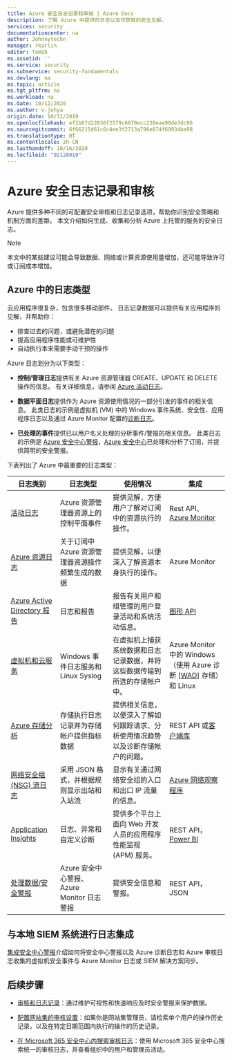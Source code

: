 ```yaml
---
title: Azure 安全日志记录和审核 | Azure Docs
description: 了解 Azure 中提供的日志以及可获取的安全见解。
services: security
documentationcenter: na
author: Johnnytechn
manager: rkarlin
editor: TomSh
ms.assetid: ''
ms.service: security
ms.subservice: security-fundamentals
ms.devlang: na
ms.topic: article
ms.tgt_pltfrm: na
ms.workload: na
ms.date: 10/12/2020
ms.author: v-johya
origin.date: 10/31/2019
ms.openlocfilehash: ef2b87d22836f2579c6670ecc238eae90de3dc86
ms.sourcegitcommit: 6f66215d61c6c4ee3f2713a796e074f69934ba98
ms.translationtype: HT
ms.contentlocale: zh-CN
ms.lasthandoff: 10/16/2020
ms.locfileid: "92128019"
---
```

# <a name="azure-security-logging-and-auditing"></a>Azure 安全日志记录和审核

Azure 提供多种不同的可配置安全审核和日志记录选项，帮助你识别安全策略和机制方面的差距。 本文介绍如何生成、收集和分析 Azure 上托管的服务的安全日志。

> [!Note]
> 本文中的某些建议可能会导致数据、网络或计算资源使用量增加，还可能导致许可或订阅成本增加。

## <a name="types-of-logs-in-azure"></a>Azure 中的日志类型

云应用程序很复杂，包含很多移动部件。 日志记录数据可以提供有关应用程序的见解，并帮助你：

- 排查过去的问题，或避免潜在的问题
- 提高应用程序性能或可维护性
- 自动执行本来需要手动干预的操作

Azure 日志划分为以下类型：
* **控制/管理日志**提供有关 Azure 资源管理器 CREATE、UPDATE 和 DELETE 操作的信息。 有关详细信息，请参阅 [Azure 活动日志](../../azure-monitor/platform/platform-logs-overview.md)。

* **数据平面日志**提供作为 Azure 资源使用情况的一部分引发的事件的相关信息。 此类日志的示例是虚拟机 (VM) 中的 Windows 事件系统、安全性、应用程序日志以及通过 Azure Monitor 配置的[诊断日志](../../azure-monitor/platform/platform-logs-overview.md)。

* **已处理的事件**提供已以用户名义处理的分析事件/警报的相关信息。 此类日志的示例是 [Azure 安全中心警报](../../security-center/security-center-managing-and-responding-alerts.md)，[Azure 安全中心](../../security-center/security-center-intro.md)已处理和分析了订阅，并提供简明的安全警报。

下表列出了 Azure 中最重要的日志类型：

| 日志类别 | 日志类型 | 使用情况 | 集成 |
| ------------ | -------- | ------ | ----------- |
|[活动日志](../../azure-monitor/platform/platform-logs-overview.md)|Azure 资源管理器资源上的控制平面事件|  提供见解，方便用户了解对订阅中的资源执行的操作。|    Rest API、[Azure Monitor](../../azure-monitor/platform/platform-logs-overview.md)|
|[Azure 资源日志](../../azure-monitor/platform/platform-logs-overview.md)|关于订阅中 Azure 资源管理器资源操作频繁生成的数据|   提供见解，以便深入了解资源本身执行的操作。| Azure Monitor|
|[Azure Active Directory 报告](../../active-directory/reports-monitoring/overview-reports.md)|日志和报告 | 报告有关用户和组管理的用户登录活动和系统活动信息。|[图形 API](../../active-directory/develop/microsoft-graph-intro.md)|
|[虚拟机和云服务](../../azure-monitor/learn/quick-collect-azurevm.md)|Windows 事件日志服务和 Linux Syslog|  在虚拟机上捕获系统数据和日志记录数据，并将这些数据传输到所选的存储帐户中。|   Azure Monitor 中的 Windows（使用 Azure 诊断 [[WAD](../../monitoring-and-diagnostics/azure-diagnostics.md)] 存储）和 Linux|
|[Azure 存储分析](https://docs.microsoft.com/rest/api/storageservices/fileservices/storage-analytics)|存储执行日志记录并为存储帐户提供指标数据|提供相关信息，以便深入了解如何跟踪请求、分析使用情况趋势以及诊断存储帐户的问题。|   REST API 或[客户端库](https://msdn.microsoft.com/library/azure/mt347887.aspx)|
|[网络安全组 (NSG) 流日志](../../network-watcher/network-watcher-nsg-flow-logging-overview.md)|采用 JSON 格式，并根据规则显示出站和入站流|显示有关通过网络安全组的入口和出口 IP 流量的信息。|[Azure 网络观察程序](../../network-watcher/network-watcher-monitoring-overview.md)|
|[Application Insights](../../azure-monitor/app/app-insights-overview.md)|日志、异常和自定义诊断|  提供多个平台上面向 Web 开发人员的应用程序性能监视 (APM) 服务。| REST API，[Power BI](https://powerbi.microsoft.com/documentation/powerbi-azure-and-power-bi/)|
|[处理数据/安全警报](../../security-center/security-center-intro.md)|  Azure 安全中心警报、Azure Monitor 日志警报|    提供安全信息和警报。|  REST API，JSON|

## <a name="log-integration-with-on-premises-siem-systems"></a>与本地 SIEM 系统进行日志集成
[集成安全中心警报](../../security-center/security-center-export-data-to-siem.md)介绍如何将安全中心警报以及 Azure 诊断日志和 Azure 审核日志收集的虚拟机安全事件与 Azure Monitor 日志或 SIEM 解决方案同步。

## <a name="next-steps"></a>后续步骤

- [审核和日志记录](management-monitoring-overview.md)：通过维护可视性和快速响应及时安全警报来保护数据。

- [配置网站集的审核设置](https://support.office.com/article/Configure-audit-settings-for-a-site-collection-A9920C97-38C0-44F2-8BCB-4CF1E2AE22D2?ui=&rs=&ad=US)：如果你是网站集管理员，请检索单个用户的操作历史记录，以及在特定日期范围内执行的操作的历史记录。

- [在 Microsoft 365 安全中心内搜索审核日志](https://docs.microsoft.com/microsoft-365/compliance/search-the-audit-log-in-security-and-compliance)：使用 Microsoft 365 安全中心搜索统一的审核日志，并查看组织中的用户和管理员活动。

